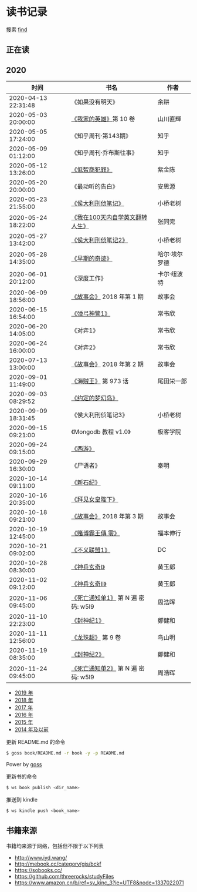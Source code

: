 # 读书记录

搜索 [find](https://github.com/wxnacy/book/find/master)

## 正在读



## 2020


时间 | 书名 | 作者
-----|------|-----
2020-04-13 22:31:48 | 《如果没有明天》 | 余耕
2020-05-03 20:00:00 | [《我家的英雄》](https://volmoe.com/c/53317.htm)第 10 卷 | 山川直輝
2020-05-05 17:24:00 | 《知乎周刊·第143期》 | 知乎
2020-05-09 01:12:00 | 《知乎周刊·乔布斯往事》 | 知乎
2020-05-12 13:26:00 | [《低智商犯罪》](https://github.com/wxnacy/book/tree/master/book/%E4%BD%8E%E6%99%BA%E5%95%86%E7%8A%AF%E7%BD%AA) | 紫金陈
2020-05-20 20:00:00 | 《最动听的告白》 | 安思源
2020-05-23 21:55:00 | [《侯大利刑侦笔记》](https://github.com/wxnacy/book/tree/master/book/%E4%BE%AF%E5%A4%A7%E5%88%A9%E5%88%91%E4%BE%A6%E7%AC%94%E8%AE%B0) | 小桥老树
2020-05-24 18:22:00 | [《我在100天内自学英文翻转人生》](https://github.com/wxnacy/book/tree/master/book/%E6%88%91%E5%9C%A8100%E5%A4%A9%E5%86%85%E8%87%AA%E5%AD%A6%E8%8B%B1%E6%96%87%E7%BF%BB%E8%BD%AC%E4%BA%BA%E7%94%9F) | 张同完
2020-05-27 13:42:00 | [《侯大利刑侦笔记2》](https://github.com/wxnacy/book/tree/master/book/%E4%BE%AF%E5%A4%A7%E5%88%A9%E5%88%91%E4%BE%A6%E7%AC%94%E8%AE%B02) | 小桥老树
2020-05-28 14:35:00 | [《早期的奇迹》](https://github.com/wxnacy/book/tree/master/book/%E6%97%A9%E8%B5%B7%E7%9A%84%E5%A5%87%E8%BF%B9) | 哈尔·埃尔罗德
2020-06-01 20:12:00 | 《深度工作》| 卡尔·纽波特
2020-06-09 18:56:00 | [《故事会》](https://github.com/wxnacy/book/tree/master/book/%E6%95%85%E4%BA%8B%E4%BC%9A/2018%E5%B9%B4) 2018 年第 1 期| 故事会
2020-06-15 16:54:00 | [《弹弓神警1》](https://github.com/wxnacy/book/tree/master/book/%E5%BC%B9%E5%BC%93%E7%A5%9E%E8%AD%A6)| 常书欣
2020-06-20 14:05:00 | 《对弈1》| 常书欣
2020-06-24 16:00:00 | 《对弈2》| 常书欣
2020-07-13 13:00:00 | [《故事会》](https://github.com/wxnacy/book/tree/master/book/%E6%95%85%E4%BA%8B%E4%BC%9A/2018%E5%B9%B4) 2018 年第 2 期| 故事会
2020-09-01 11:49:00 | [《海贼王》](https://volmoe.com/c/50010.htm) 第 973 话 | 尾田栄一郎
2020-09-03 08:29:52 | [《约定的梦幻岛》](https://vol.moe/comic/50357.htm) | 
2020-09-09 18:31:45 | 《侯大利刑侦笔记3》| 小桥老树
2020-09-15 09:21:00 | 《Mongodb 教程 v1.0》| 极客学院
2020-09-24 09:15:00 | [《西游》](https://volmoe.com/c/53600.htm) | 
2020-09-29 16:30:00 | 《尸语者》| 秦明
2020-10-14 09:11:00 | [《新石纪》](https://volmoe.com/c/51896.htm) |
2020-10-16 20:35:00 | [《拜见女皇陛下》](https://volmoe.com/c/11536.htm) |
2020-10-18 09:21:00 | [《故事会》](https://github.com/wxnacy/book/tree/master/book/%E6%95%85%E4%BA%8B%E4%BC%9A/2018%E5%B9%B4) 2018 年第 3 期| 故事会
2020-10-19 12:45:00 | [《賭博霸王傳 零》](https://volmoe.com/c/55078.htm) | 福本伸行
2020-10-21 09:02:00 | [《不义联盟1》](https://volmoe.com/c/50248.htm) | DC 
2020-10-28 08:30:00 | [《神兵玄奇Ⅰ》](https://volmoe.com/c/50776.htm) | 黄玉郎
2020-11-02 09:12:00 | [《神兵玄奇Ⅱ》](https://volmoe.com/c/50806.htm) | 黄玉郎
2020-11-06 09:45:00 | [《死亡通知单1》](https://pan.baidu.com/s/1oygAG6aIe_KkqksEbYXDKA) 第 N 遍 密码: w5l9| 周浩晖
2020-11-10 22:23:00 | [《封神纪1》](https://volmoe.com/c/51371.htm) | 鄭健和
2020-11-11 12:56:00 | [《龙珠超》](https://volmoe.com/c/50410.htm) 第 9 卷| 鸟山明
2020-11-19 08:35:00 | [《封神纪2》](https://volmoe.com/c/14242.htm) | 鄭健和
2020-11-24 09:45:00 | [《死亡通知单2》](https://pan.baidu.com/s/1oygAG6aIe_KkqksEbYXDKA) 第 N 遍 密码: w5l9| 周浩晖

- [2019 年](2019.md)
- [2018 年](2018.md)
- [2017 年](2017.md)
- [2016 年](2016.md)
- [2015 年](2015.md)
- [2014 年及以前](2014.md)

更新 README.md 的命令

```bash
$ goss book/README.md -r book -y -p README.md
```

Power by [goss](https://github.com/wxnacy/goss)

更新书的命令

```bash
$ ws book publish <dir_name>
```

推送到 kindle

```bash
$ ws kindle push <book_name>
```

## 书籍来源

书籍均来源于网络，包括但不限于以下列表

- http://www.iyd.wang/
- http://mebook.cc/category/gjs/bckf
- https://sobooks.cc/
- https://github.com/threerocks/studyFiles
- https://www.amazon.cn/b/ref=sv_kinc_3?ie=UTF8&node=1337022071

